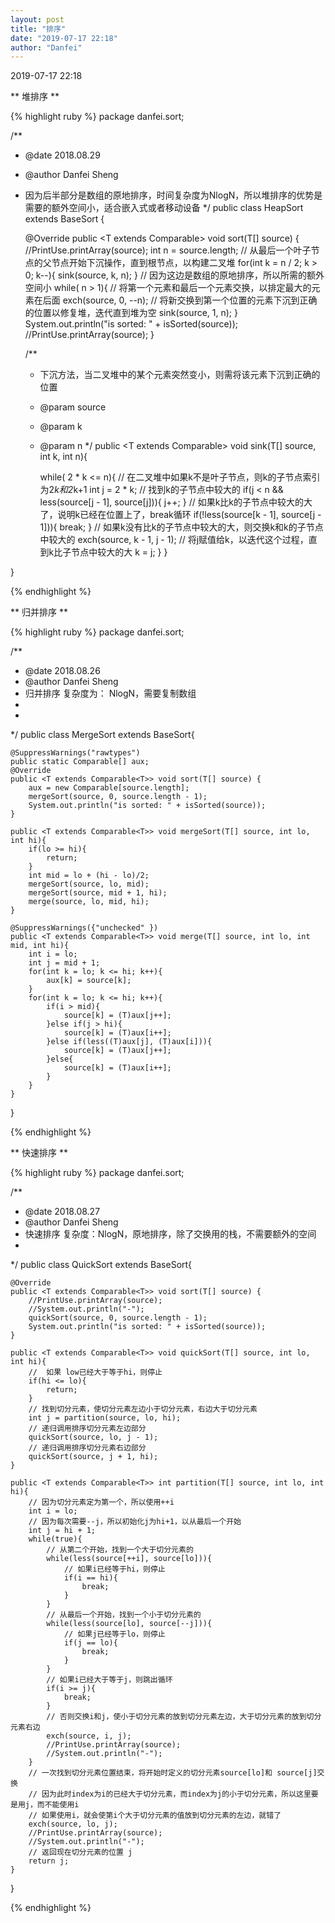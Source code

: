 ```yaml
---
layout: post
title: "排序"
date: "2019-07-17 22:18"
author: "Danfei"
---
```

2019-07-17 22:18

** 堆排序 **

{% highlight ruby %}
package danfei.sort;

/**
 * @date 2018.08.29
 * @author Danfei Sheng
 * 因为后半部分是数组的原地排序，时间复杂度为NlogN，所以堆排序的优势是需要的额外空间小，适合嵌入式或者移动设备
 */
public class HeapSort extends BaseSort {

	@Override
	public <T extends Comparable<T>> void sort(T[] source) {
		//PrintUse.printArray(source);
		int n = source.length;
		// 从最后一个叶子节点的父节点开始下沉操作，直到根节点，以构建二叉堆
		for(int k = n / 2; k > 0; k--){
			sink(source, k, n);
		}
		// 因为这边是数组的原地排序，所以所需的额外空间小
		while( n > 1){
			// 将第一个元素和最后一个元素交换，以排定最大的元素在后面
			exch(source, 0, --n);
			// 将新交换到第一个位置的元素下沉到正确的位置以修复堆，迭代直到堆为空
			sink(source, 1, n);
		}
		System.out.println("is sorted: " + isSorted(source));
		//PrintUse.printArray(source);
	}
	
	/**
	 * 下沉方法，当二叉堆中的某个元素突然变小，则需将该元素下沉到正确的位置
	 * @param source
	 * @param k
	 * @param n
	 */
	public <T extends Comparable<T>> void sink(T[] source, int k, int n){
		
		while( 2 * k <= n){
			// 在二叉堆中如果k不是叶子节点，则k的子节点索引为2*k和2*k+1
			int j = 2 * k;
			// 找到k的子节点中较大的
			if(j < n && less(source[j - 1], source[j])){
				j++;
			}
			// 如果k比k的子节点中较大的大了，说明k已经在位置上了，break循环
			if(!less(source[k - 1], source[j - 1])){
				break;
			}
			// 如果k没有比k的子节点中较大的大，则交换k和k的子节点中较大的
			exch(source, k - 1, j - 1);
			// 将j赋值给k，以迭代这个过程，直到k比子节点中较大的大
			k = j;
		}
	}

}


{% endhighlight %}

** 归并排序 **

{% highlight ruby %}
package danfei.sort;

/**
 * @date 2018.08.26
 * @author Danfei Sheng
 * 归并排序 复杂度为： NlogN，需要复制数组
 *
 *
 */
public class MergeSort extends BaseSort{

	@SuppressWarnings("rawtypes")
	public static Comparable[] aux;
	@Override
	public <T extends Comparable<T>> void sort(T[] source) {
		aux = new Comparable[source.length];
		mergeSort(source, 0, source.length - 1);
		System.out.println("is sorted: " + isSorted(source));
	}
	
	public <T extends Comparable<T>> void mergeSort(T[] source, int lo, int hi){
		if(lo >= hi){
			return;
		}
		int mid = lo + (hi - lo)/2;
		mergeSort(source, lo, mid);
		mergeSort(source, mid + 1, hi);
		merge(source, lo, mid, hi);
	}
	
	@SuppressWarnings({"unchecked" })
	public <T extends Comparable<T>> void merge(T[] source, int lo, int mid, int hi){
		int i = lo; 
		int j = mid + 1;
		for(int k = lo; k <= hi; k++){
			aux[k] = source[k];
		}
		for(int k = lo; k <= hi; k++){
			if(i > mid){
				source[k] = (T)aux[j++];
			}else if(j > hi){
				source[k] = (T)aux[i++];
			}else if(less((T)aux[j], (T)aux[i])){
				source[k] = (T)aux[j++];
			}else{
				source[k] = (T)aux[i++];
			}
		}
	}

}

{% endhighlight %}

** 快速排序 **

{% highlight ruby %}
package danfei.sort;

/**
 * @date 2018.08.27
 * @author Danfei Sheng
 * 快速排序 复杂度：NlogN，原地排序，除了交换用的栈，不需要额外的空间
 *
 */
public class QuickSort extends BaseSort{

	@Override
	public <T extends Comparable<T>> void sort(T[] source) {
		//PrintUse.printArray(source);
		//System.out.println("-");
		quickSort(source, 0, source.length - 1);
		System.out.println("is sorted: " + isSorted(source));
	}
	
	public <T extends Comparable<T>> void quickSort(T[] source, int lo, int hi){
		//  如果 low已经大于等于hi，则停止
		if(hi <= lo){
			return;
		}
		// 找到切分元素，使切分元素左边小于切分元素，右边大于切分元素
		int j = partition(source, lo, hi);
		// 递归调用排序切分元素左边部分
		quickSort(source, lo, j - 1);
		// 递归调用排序切分元素右边部分
		quickSort(source, j + 1, hi);
	}
	
	public <T extends Comparable<T>> int partition(T[] source, int lo, int hi){
		// 因为切分元素定为第一个，所以使用++i
		int i = lo;
		// 因为每次需要--j，所以初始化j为hi+1，以从最后一个开始
		int j = hi + 1;
		while(true){
			// 从第二个开始，找到一个大于切分元素的
			while(less(source[++i], source[lo])){
				// 如果i已经等于hi，则停止
				if(i == hi){
					break;
				}
			}
			// 从最后一个开始，找到一个小于切分元素的
			while(less(source[lo], source[--j])){
				// 如果j已经等于lo，则停止
				if(j == lo){
					break;
				}
			}
			// 如果i已经大于等于j，则跳出循环
			if(i >= j){
				break;
			}
			// 否则交换i和j，使小于切分元素的放到切分元素左边，大于切分元素的放到切分元素右边
			exch(source, i, j);
			//PrintUse.printArray(source);
			//System.out.println("-");
		}
		// 一次找到切分元素位置结束，将开始时定义的切分元素source[lo]和 source[j]交换
		// 因为此时index为i的已经大于切分元素，而index为j的小于切分元素，所以这里要是用j，而不能使用i
		// 如果使用i，就会使第i个大于切分元素的值放到切分元素的左边，就错了
		exch(source, lo, j);
		//PrintUse.printArray(source);
		//System.out.println("-");
		// 返回现在切分元素的位置 j
		return j;
	}

}

{% endhighlight %}
